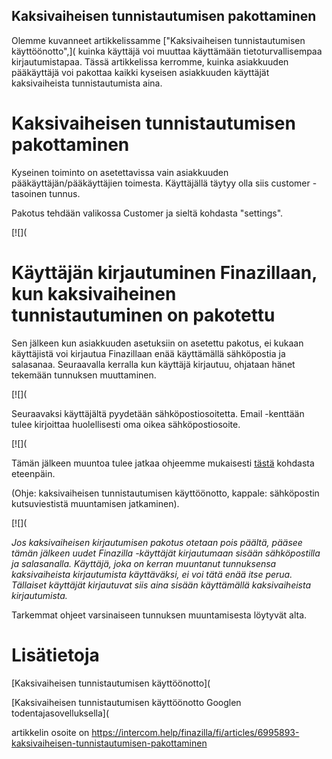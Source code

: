 ## Kaksivaiheisen tunnistautumisen pakottaminen

Olemme kuvanneet artikkelissamme ["Kaksivaiheisen tunnistautumisen käyttöönotto",]( kuinka käyttäjä voi muuttaa käyttämään tietoturvallisempaa kirjautumistapaa. Tässä artikkelissa kerromme, kuinka asiakkuuden pääkäyttäjä voi pakottaa kaikki kyseisen asiakkuuden käyttäjät kaksivaiheista tunnistautumista aina.

# **Kaksivaiheisen tunnistautumisen pakottaminen**

Kyseinen toiminto on asetettavissa vain asiakkuuden pääkäyttäjän/pääkäyttäjien toimesta. Käyttäjällä täytyy olla siis customer -tasoinen tunnus.

Pakotus tehdään valikossa Customer ja sieltä kohdasta "settings".

[![](

# **Käyttäjän kirjautuminen Finazillaan, kun kaksivaiheinen tunnistautuminen on pakotettu**

Sen jälkeen kun asiakkuuden asetuksiin on asetettu pakotus, ei kukaan käyttäjistä voi kirjautua Finazillaan enää käyttämällä sähköpostia ja salasanaa. Seuraavalla kerralla kun käyttäjä kirjautuu, ohjataan hänet tekemään tunnuksen muuttaminen.

[![](

Seuraavaksi käyttäjältä pyydetään sähköpostiosoitetta. Email -kenttään tulee kirjoittaa huolellisesti oma oikea sähköpostiosoite.

[![](

Tämän jälkeen muuntoa tulee jatkaa ohjeemme mukaisesti [tästä](#h_f16d60a963) kohdasta eteenpäin.

(Ohje: kaksivaiheisen tunnistautumisen käyttöönotto, kappale: sähköpostin kutsuviestistä muuntamisen jatkaminen).

[![](

*Jos kaksivaiheisen kirjautumisen pakotus otetaan pois päältä, pääsee tämän jälkeen uudet Finazilla -käyttäjät kirjautumaan sisään sähköpostilla ja salasanalla. Käyttäjä, joka on kerran muuntanut tunnuksensa kaksivaiheista kirjautumista käyttäväksi, ei voi tätä enää itse perua. Tällaiset käyttäjät kirjautuvat siis aina sisään käyttämällä kaksivaiheista kirjautumista.* 

Tarkemmat ohjeet varsinaiseen tunnuksen muuntamisesta löytyvät alta.

# Lisätietoja

[Kaksivaiheisen tunnistautumisen käyttöönotto](

[Kaksivaiheisen tunnistautumisen käyttöönotto Googlen todentajasovelluksella](



artikkelin osoite on https://intercom.help/finazilla/fi/articles/6995893-kaksivaiheisen-tunnistautumisen-pakottaminen

